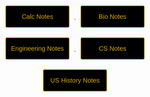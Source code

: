 <html>
<div class="div">
<a href="http://davidvasilev1.github.io/leuck-copy/calc">
   <button class="button" id="calc" type="button">Calc Notes</button>
</a>
<a href="https://davidvasilev1.github.io/leuck-copy/bio">
   <button class="button" id="bio" type="button">Bio Notes</button>
</a>
<a href="https://davidvasilev1.github.io/leuck-copy/poe">
   <button class="button" id="poe" type="button">Engineering Notes</button>
</a>
<a href="https://davidvasilev1.github.io/leuck-copy/csp">
   <button class="button" id="csp" type="button">CS Notes</button>
</a>
<a href="https://davidvasilev1.github.io/leuck-copy/ush">
   <button class="button" id="ush" type="button">US History Notes</button>
</a>
</div>
<style>
.button{
   margin: 15px;
   color: #cca300;
   background-color: black;
   border: 2px #cca300 solid;
   border-radius: 5px;
   font-size:20px;
   width:200px;
   height:70px;
}
.div{
   text-align: center;
}
</style>
</html>